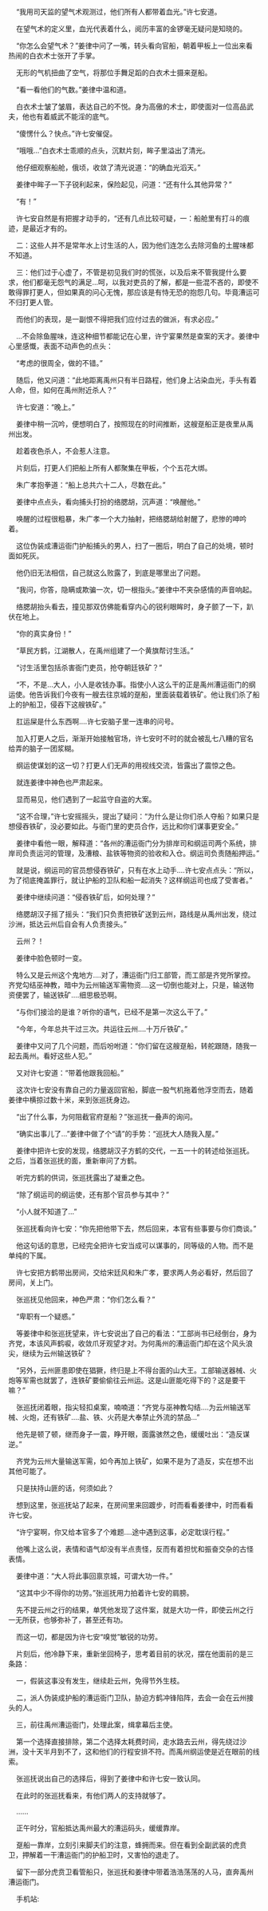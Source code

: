     “我用司天监的望气术观测过，他们所有人都带着血光。”许七安道。

    在望气术的定义里，血光代表着什么，阅历丰富的金锣毫无疑问是知晓的。

    “你怎么会望气术？”姜律中问了一嘴，转头看向官船，朝着甲板上一位出来看热闹的白衣术士张开了手掌。

    无形的气机扭曲了空气，将那位手舞足蹈的白衣术士摄来趸船。

    “看一看他们的气数。”姜律中温和道。

    白衣术士皱了皱眉，表达自己的不悦。身为高傲的术士，即使面对一位高品武夫，他也有着威武不能淫的底气。

    “傻愣什么？快点。”许七安催促。

    “哦哦...”白衣术士乖顺的点头，沉默片刻，眸子里溢出了清光。

    他仔细观察船舱，俄顷，收敛了清光说道：“的确血光滔天。”

    姜律中眸子一下子锐利起来，保险起见，问道：“还有什么其他异常？”

    “有！”

    许七安自然是有把握才动手的，“还有几点比较可疑，一：船舱里有打斗的痕迹，是最近才有的。

    二：这些人并不是常年水上讨生活的人，因为他们连怎么去除河鱼的土腥味都不知道。

    三：他们过于心虚了，不管是初见我们时的慌张，以及后来不管我提什么要求，他们都毫无怨气的满足...呵，以我对吏员的了解，都是一些混不吝的，即使不敢得罪打更人，但如果真的问心无愧，那应该是有恃无恐的抱怨几句。毕竟漕运可不归打更人管。

    而他们的表现，是一副恨不得把我们应付过去的做派，有求必应。”

    ...不会除鱼腥味，连这种细节都能记在心里，许宁宴果然是查案的天才。姜律中心里感慨，表面不动声色的点头：

    “考虑的很周全，做的不错。”

    随后，他又问道：“此地距离禹州只有半日路程，他们身上沾染血光，手头有着人命，但，如何在禹州附近杀人？”

    许七安道：“晚上。”

    姜律中稍一沉吟，便想明白了，按照现在的时间推断，这艘趸船正是夜里从禹州出发。

    趁着夜色杀人，不会惹人注意。

    片刻后，打更人们把船上所有人都聚集在甲板，个个五花大绑。

    朱广孝抱拳道：“船上总共六十二人，尽数在此。”

    姜律中点点头，看向捕头打扮的络腮胡，沉声道：“唤醒他。”

    唤醒的过程很粗暴，朱广孝一个大力抽射，把络腮胡给射醒了，悲惨的呻吟着。

    这位伪装成漕运衙门护船捕头的男人，扫了一圈后，明白了自己的处境，顿时面如死灰。

    他仍旧无法相信，自己就这么败露了，到底是哪里出了问题。

    “我问，你答，隐瞒或欺骗一次，切一根指头。”姜律中不夹杂感情的声音响起。

    络腮胡抬头看去，撞见那双仿佛能看穿内心的锐利眼眸时，身子颤了一下，趴伏在地上。

    “你的真实身份！”

    “草民方鹤，江湖散人，在禹州组建了一个黄旗帮讨生活。”

    “讨生活里包括杀害衙门吏员，抢夺朝廷铁矿？”

    “不，不是...大人，小人是收钱办事。指使小人这么干的正是禹州漕运衙门的纲运使。他告诉我们今夜有一艘去往京城的趸船，里面装载着铁矿。他让我们杀了船上的护船卫，侵吞下这艘铁矿。”

    肛运屎是什么东西啊....许七安脑子里一连串的问号。

    加入打更人之后，渐渐开始接触官场，许七安时不时的就会被乱七八糟的官名给弄的脑子一团浆糊。

    纲运使谋划的这一切？打更人们无声的用视线交流，皆露出了震惊之色。

    就连姜律中神色也严肃起来。

    显而易见，他们遇到了一起监守自盗的大案。

    “这不合理，”许七安摇摇头，提出了疑问：“为什么是让你们杀人夺船？如果只是想侵吞铁矿，没必要如此。与衙门里的吏员合作，远比和你们谋事更安全。”

    姜律中看他一眼，解释道：“各州的漕运衙门分为排岸司和纲运司两个系统，排岸司负责运河的管理，及漕粮、盐铁等物资的验收和入仓。纲运司负责随船押运。”

    就是说，纲运司的官员想侵吞铁矿，只有在水上动手....许七安点点头：“所以，为了彻底掩盖罪行，就让护船的卫队和船一起消失？这样纲运司也成了受害者。”

    姜律中继续问道：“侵吞铁矿后，如何处理？”

    络腮胡汉子摇了摇头：“我们只负责把铁矿送到云州，路线是从禹州出发，绕过沙洲，抵达云州后自会有人负责接头。”

    云州？！

    姜律中脸色顿时一变。

    特么又是云州这个鬼地方....对了，漕运衙门归工部管，而工部是齐党所掌控。齐党勾结巫神教，暗中为云州输送军需物资....这一切倒也能对上，只是，输送物资便罢了，输送铁矿....细思极恐啊。

    “与你们接洽的是谁？听你的语气，已经不是第一次这么干了。”

    “今年，今年总共干过三次。共运往云州....十万斤铁矿。”

    姜律中又问了几个问题，而后吩咐道：“你们留在这艘趸船，转舵跟随，随我一起去禹州。看好这些人犯。”

    又对许七安道：“带着他跟我回船。”

    这次许七安没有靠自己的力量返回官船，脚底一股气机拖着他浮空而去，随着姜律中横掠过数十米，来到张巡抚身边。

    “出了什么事，为何阻截官府趸船？”张巡抚一叠声的询问。

    “确实出事儿了...”姜律中做了个“请”的手势：“巡抚大人随我入屋。”

    姜律中把许七安的发现，络腮胡汉子方鹤的交代，一五一十的转述给张巡抚。之后，当着张巡抚的面，重新审问了方鹤。

    听完方鹤的供词，张巡抚露出了凝重之色。

    “除了纲运司的纲运使，还有那个官员参与其中？”

    “小人就不知道了...”

    张巡抚看向许七安：“你先把他带下去，然后回来，本官有些事要与你们商谈。”

    他这句话的意思，已经完全把许七安当成可以谋事的，同等级的人物。而不是单纯的下属。

    许七安把方鹤带出房间，交给宋廷风和朱广孝，要求两人务必看好，然后回了房间，关上门。

    张巡抚见他回来，神色严肃：“你们怎么看？”

    “卑职有一个疑惑。”

    等姜律中和张巡抚望来，许七安说出了自己的看法：“工部尚书已经倒台，身为齐党，本该风声鹤唳，收敛爪牙观望才对。为何禹州的漕运衙门却在这个风头浪尖，继续为云州输送铁矿？

    “另外，云州匪患即使在猖獗，终归是上不得台面的山大王。工部输送器械、火炮等军需也就罢了，连铁矿要偷偷往云州运。这是山匪能吃得下的？这是要干嘛？”

    张巡抚闭着眼，指尖轻扣桌案，喃喃道：“齐党与巫神教勾结....为云州输送军械、火炮，还有铁矿....盐、铁、火药是大奉禁止外流的禁品...”

    他先是顿了顿，继而身子一震，睁开眼，面露骇然之色，缓缓吐出：“造反谋逆。”

    齐党为云州大量输送军需，如今再加上铁矿，如果不是为了造反，实在想不出其他可能了。

    只是扶持山匪的话，何须如此？

    想到这里，张巡抚站了起来，在房间里来回踱步，时而看看姜律中，时而看看许七安。

    “许宁宴啊，你又给本官多了个难题....途中遇到这事，必定耽误行程。”

    他嘴上这么说，表情和语气却没有半点责怪，反而有着担忧和振奋交杂的古怪表情。

    姜律中道：“大人将此事回禀京城，可谓大功一件。”

    “这其中少不得你的功劳。”张巡抚用力拍着许七安的肩膀。

    先不提云州之行的结果，单凭他发现了这件案，就是大功一件，即使云州之行一无所获，也够弥补了，甚至还有功。

    而这一切，都是因为许七安“嗅觉”敏锐的功劳。

    片刻后，他冷静下来，重新坐回椅子，思考着目前的状况，摆在他面前的是三条路：

    一，假装这事没有发生，继续赴云州，免得节外生枝。

    二，派人伪装成护船的漕运衙门卫队，胁迫方鹤冲锋陷阵，去会一会在云州接头的人。

    三，前往禹州漕运衙门，处理此案，缉拿幕后主使。

    第一个选择直接排除，第二个选择太耗费时间，走水路去云州，得先绕过沙洲，没十天半月到不了，这和他们的行程安排不符。而禹州纲运使是近在眼前的线索。

    张巡抚说出自己的选择后，得到了姜律中和许七安一致认同。

    在此时的张巡抚看来，有他们两人的支持就够了。

    ......

    正午时分，官船抵达禹州最大的漕运码头，缓缓靠岸。

    趸船一靠岸，立刻引来脚夫们的注意，蜂拥而来。但在看到全副武装的虎贲卫，押解着一干漕运衙门的护船卫时，又害怕的退走了。

    留下一部分虎贲卫看管船只，张巡抚和姜律中带着浩浩荡荡的人马，直奔禹州漕运衙门。

    手机站: